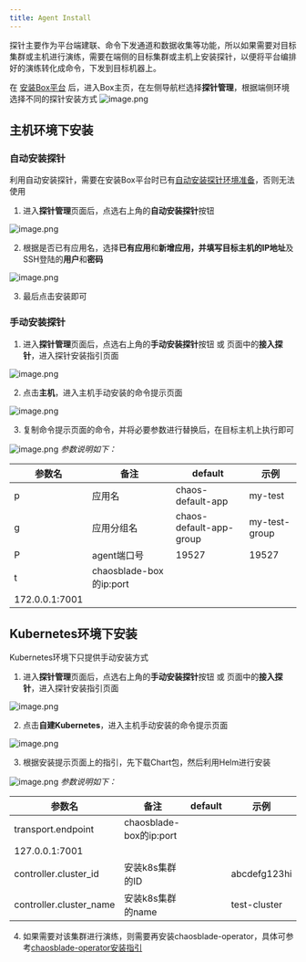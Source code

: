 ```yaml
---
title: Agent Install
---
```


探针主要作为平台端建联、命令下发通道和数据收集等功能，所以如果需要对目标集群或主机进行演练，需要在端侧的目标集群或主机上安装探针，以便将平台编排好的演练转化成命令，下发到目标机器上。

在 [安装Box平台](./platform-box-install-and-uninstall.md) 后，进入Box主页，在左侧导航栏选择**探针管理**，根据端侧环境选择不同的探针安装方式
![image.png](/img/zh/quick-start/agent/agent-manager.png)
## 主机环境下安装
### 自动安装探针
利用自动安装探针，需要在安装Box平台时已有[自动安装探针环境准备](./platform-box-install-and-uninstall.md/#第二步确保环境能自动安装探针)，否则无法使用

1. 进入**探针管理**页面后，点选右上角的**自动安装探针**按钮

![image.png](/img/zh/quick-start/agent/agent-auto-install.png)

2. 根据是否已有应用名，选择**已有应用**和**新增应用，**并填写目标主机的**IP地址**及SSH登陆的**用户**和**密码**

![image.png](/img/zh/quick-start/agent/agent-install-app.png)

3. 最后点击安装即可
### 手动安装探针

1. 进入**探针管理**页面后，点选右上角的**手动安装探针**按钮 或 页面中的**接入探针**，进入探针安装指引页面

![image.png](/img/zh/quick-start/agent/agent-install-manual.png)

2. 点击**主机**，进入主机手动安装的命令提示页面

![image.png](/img/zh/quick-start/agent/agent-install-list.png)

3. 复制命令提示页面的命令，并将必要参数进行替换后，在目标主机上执行即可

![image.png](/img/zh/quick-start/agent/agent-install-linux.png)
_参数说明如下：_

| **参数名** | **备注** | **default** | **示例** |
| --- | --- | --- | --- |
| p | 应用名 | chaos-default-app | my-test |
| g | 应用分组名 | chaos-default-app-group | my-test-group |
| P | agent端口号 | 19527 | 19527 |
| t | chaosblade-box的ip:port | 
 | 172.0.0.1:7001 |

## Kubernetes环境下安装
Kubernetes环境下只提供手动安装方式

1. 进入**探针管理**页面后，点选右上角的**手动安装探针**按钮 或 页面中的**接入探针**，进入探针安装指引页面

![image.png](/img/zh/quick-start/agent/agent-install-manual.png)

2. 点击**自建Kubernetes**，进入主机手动安装的命令提示页面

![image.png](/img/zh/quick-start/agent/agent-install-list-k8s.png)

3. 根据安装提示页面上的指引，先下载Chart包，然后利用Helm进行安装

![image.png](/img/zh/quick-start/agent/agent-install-k8s.png)
_参数说明如下：_

| **参数名** | **备注** | **default** | **示例** |
| --- | --- | --- | --- |
| transport.endpoint | chaosblade-box的ip:port | 
 | 127.0.0.1:7001 |
| controller.cluster_id | 安装k8s集群的ID |  | abcdefg123hi |
| controller.cluster_name | 安装k8s集群的name |  | test-cluster |

4. 如果需要对该集群进行演练，则需要再安装chaosblade-operator，具体可参考[chaosblade-operator安装指引](./tool-chaosblade-install-and-uninstall.md/#kubernetes环境下安装)
